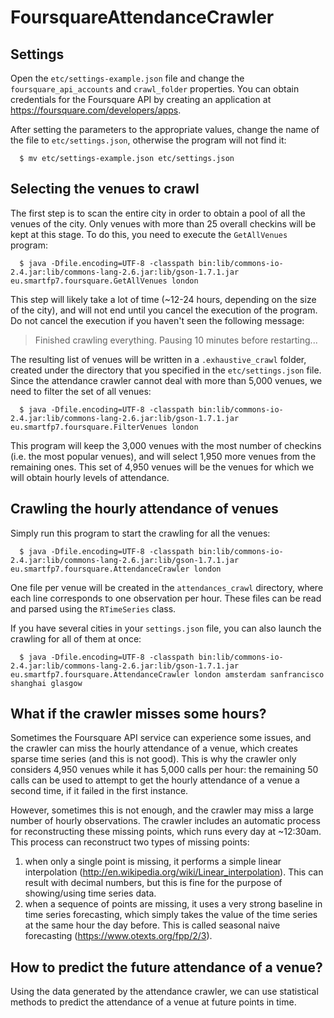 FoursquareAttendanceCrawler
=============================

## Settings

Open the `etc/settings-example.json` file and change the `foursquare_api_accounts` and `crawl_folder` properties. You can obtain credentials for the Foursquare API by creating an application at https://foursquare.com/developers/apps.

After setting the parameters to the appropriate values, change the name of the file to `etc/settings.json`, otherwise the program will not find it:

```
  $ mv etc/settings-example.json etc/settings.json
```


## Selecting the venues to crawl

The first step is to scan the entire city in order to obtain a pool of all the venues of the city. Only venues with more than 25 overall checkins will be kept at this stage. To do this, you need to execute the `GetAllVenues` program:

```
  $ java -Dfile.encoding=UTF-8 -classpath bin:lib/commons-io-2.4.jar:lib/commons-lang-2.6.jar:lib/gson-1.7.1.jar eu.smartfp7.foursquare.GetAllVenues london
```

This step will likely take a lot of time (~12-24 hours, depending on the size of the city), and will not end until you cancel the execution of the program. Do not cancel the execution if you haven't seen the following message:

> Finished crawling everything. Pausing 10 minutes before restarting...

The resulting list of venues will be written in a `.exhaustive_crawl` folder, created under the directory that you specified in the `etc/settings.json` file. Since the attendance crawler cannot deal with more than 5,000 venues, we need to filter the set of all venues:

```
  $ java -Dfile.encoding=UTF-8 -classpath bin:lib/commons-io-2.4.jar:lib/commons-lang-2.6.jar:lib/gson-1.7.1.jar eu.smartfp7.foursquare.FilterVenues london
```

This program will keep the 3,000 venues with the most number of checkins (i.e. the most popular venues), and will select 1,950 more venues from the remaining ones. This set of 4,950 venues will be the venues for which we will obtain hourly levels of attendance.



## Crawling the hourly attendance of venues

Simply run this program to start the crawling for all the venues:

```
  $ java -Dfile.encoding=UTF-8 -classpath bin:lib/commons-io-2.4.jar:lib/commons-lang-2.6.jar:lib/gson-1.7.1.jar eu.smartfp7.foursquare.AttendanceCrawler london
```

One file per venue will be created in the `attendances_crawl` directory, where each line corresponds to one observation per hour. These files can be read and parsed using the `RTimeSeries` class.

If you have several cities in your `settings.json` file, you can also launch the crawling for all of them at once:

```
  $ java -Dfile.encoding=UTF-8 -classpath bin:lib/commons-io-2.4.jar:lib/commons-lang-2.6.jar:lib/gson-1.7.1.jar eu.smartfp7.foursquare.AttendanceCrawler london amsterdam sanfrancisco shanghai glasgow
```



## What if the crawler misses some hours?

Sometimes the Foursquare API service can experience some issues, and the crawler can miss the hourly attendance of a venue, which creates sparse time series (and this is not good).
This is why the crawler only considers 4,950 venues while it has 5,000 calls per hour: the remaining 50 calls can be used to attempt to get the hourly attendance of a venue a second time, if it failed in the first instance.

However, sometimes this is not enough, and the crawler may miss a large number of hourly observations.
The crawler includes an automatic process for reconstructing these missing points, which runs every day at ~12:30am.
This process can reconstruct two types of missing points:
  1. when only a single point is missing, it performs a simple linear interpolation (http://en.wikipedia.org/wiki/Linear_interpolation). This can result with decimal numbers, but this is fine for the purpose of showing/using time series data.
  2. when a sequence of points are missing, it uses a very strong baseline in time series forecasting, which simply takes the value of the time series at the same hour the day before. This is called seasonal naive forecasting (https://www.otexts.org/fpp/2/3).



## How to predict the future attendance of a venue?

Using the data generated by the attendance crawler, we can use statistical methods to predict the attendance of a venue at future points in time.
